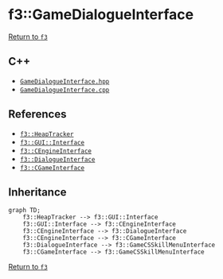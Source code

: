 # f3::GameDialogueInterface

[Return to `f3`](/docs/f3.md)

## C++

- [`GameDialogueInterface.hpp`](/c++/include/GameDialogueInterface.hpp)
- [`GameDialogueInterface.cpp`](/c++/source/GameDialogueInterface.cpp)

## References

- [`f3::HeapTracker`](/docs/f3/HeapTracker.md)
- [`f3::GUI::Interface`](/docs/f3/GUI/Interface.md)
- [`f3::CEngineInterface`](/docs/f3/CEngineInterface.md)
- [`f3::DialogueInterface`](/docs/f3/DialogueInterface.md)
- [`f3::CGameInterface`](/docs/f3/CGameInterface.md)

## Inheritance

```mermaid
graph TD;
    f3::HeapTracker --> f3::GUI::Interface
    f3::GUI::Interface --> f3::CEngineInterface
    f3::CEngineInterface --> f3::DialogueInterface
    f3::CEngineInterface --> f3::CGameInterface
    f3::DialogueInterface --> f3::GameCSSkillMenuInterface
    f3::CGameInterface --> f3::GameCSSkillMenuInterface
```

[Return to `f3`](/docs/f3.md)